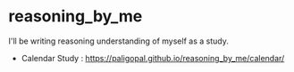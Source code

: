 # reasoning_by_me
I'll be writing reasoning understanding of myself as a study.

- Calendar Study : https://paligopal.github.io/reasoning_by_me/calendar/
